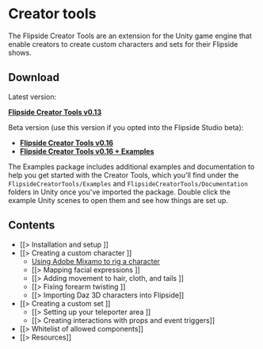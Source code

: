 # Creator tools

The Flipside Creator Tools are an extension for the Unity game engine that enable creators to create custom characters and sets for their Flipside shows.

## Download

Latest version:

**[Flipside Creator Tools v0.13](/files/downloads/FlipsideCreatorTools-v0.13.unitypackage)**

Beta version (use this version if you opted into the Flipside Studio beta):

* **[Flipside Creator Tools v0.16](/files/downloads/FlipsideCreatorTools-v0.16.unitypackage)**
* **[Flipside Creator Tools v0.16 + Examples](/files/downloads/FlipsideCreatorTools+Examples-v0.16.unitypackage)**

The Examples package includes additional examples and documentation to help you get started with the Creator Tools, which you'll find under the `FlipsideCreatorTools/Examples` and `FlipsideCreatorTools/Documentation` folders in Unity once you've imported the package. Double click the example Unity scenes to open them and see how things are set up.

## Contents

* [[> Installation and setup ]]
* [[> Creating a custom character ]]
  * [Using Adobe Mixamo to rig a character](/blog/post/30/using-adobe-mixamo-rig-custom-character-flipside)
  * [[> Mapping facial expressions ]]
  * [[> Adding movement to hair, cloth, and tails ]]
  * [[> Fixing forearm twisting ]]
  * [[> Importing Daz 3D characters into Flipside]]
* [[> Creating a custom set ]]
  * [[> Setting up your teleporter area ]]
  * [[> Creating interactions with props and event triggers]]
* [[> Whitelist of allowed components]]
* [[> Resources]]
